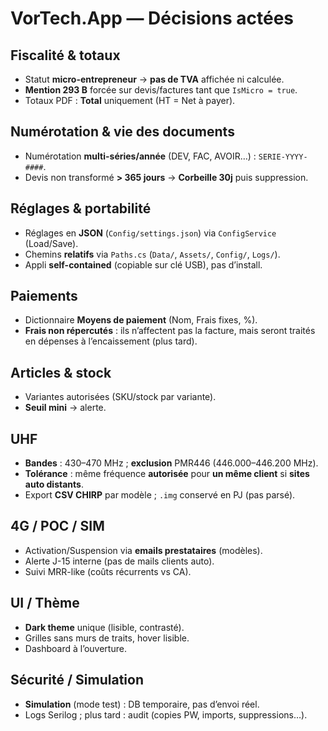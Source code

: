 # VorTech.App — Décisions actées

## Fiscalité & totaux
- Statut **micro-entrepreneur** → **pas de TVA** affichée ni calculée.
- **Mention 293 B** forcée sur devis/factures tant que `IsMicro = true`.
- Totaux PDF : **Total** uniquement (HT = Net à payer).

## Numérotation & vie des documents
- Numérotation **multi-séries/année** (DEV, FAC, AVOIR…) : `SERIE-YYYY-####`.
- Devis non transformé **> 365 jours** → **Corbeille 30j** puis suppression.

## Réglages & portabilité
- Réglages en **JSON** (`Config/settings.json`) via `ConfigService` (Load/Save).
- Chemins **relatifs** via `Paths.cs` (`Data/`, `Assets/`, `Config/`, `Logs/`).
- Appli **self-contained** (copiable sur clé USB), pas d’install.

## Paiements
- Dictionnaire **Moyens de paiement** (Nom, Frais fixes, %).  
- **Frais non répercutés** : ils n’affectent pas la facture, mais seront traités en dépenses à l’encaissement (plus tard).

## Articles & stock
- Variantes autorisées (SKU/stock par variante).
- **Seuil mini** → alerte.

## UHF
- **Bandes** : 430–470 MHz ; **exclusion** PMR446 (446.000–446.200 MHz).
- **Tolérance** : même fréquence **autorisée** pour **un même client** si **sites auto distants**.
- Export **CSV CHIRP** par modèle ; `.img` conservé en PJ (pas parsé).

## 4G / POC / SIM
- Activation/Suspension via **emails prestataires** (modèles).  
- Alerte J-15 interne (pas de mails clients auto).
- Suivi MRR-like (coûts récurrents vs CA).

## UI / Thème
- **Dark theme** unique (lisible, contrasté).
- Grilles sans murs de traits, hover lisible.
- Dashboard à l’ouverture.

## Sécurité / Simulation
- **Simulation** (mode test) : DB temporaire, pas d’envoi réel.
- Logs Serilog ; plus tard : audit (copies PW, imports, suppressions…).

